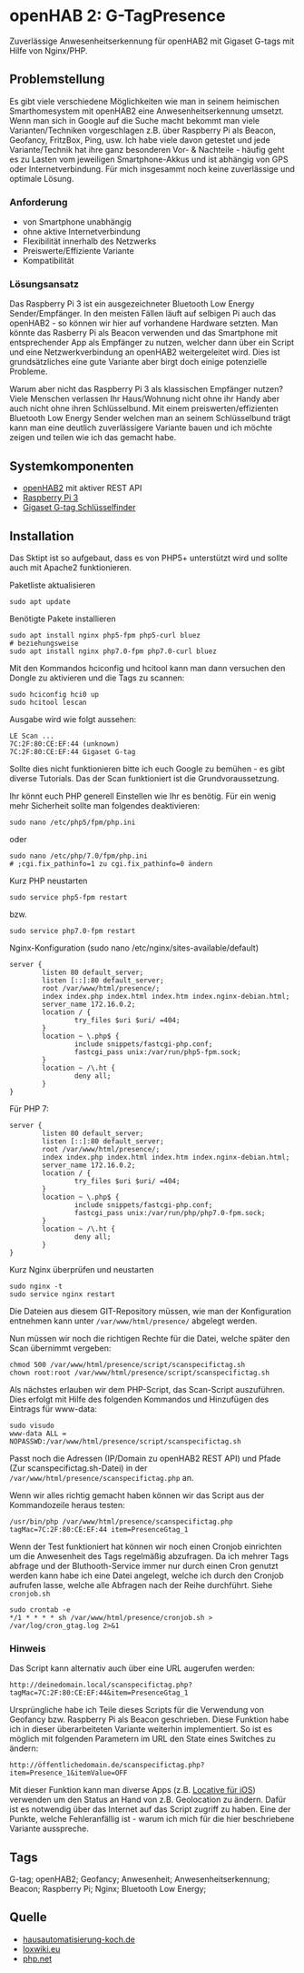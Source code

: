 # openHAB 2: G-TagPresence
Zuverlässige Anwesenheitserkennung für openHAB2 mit Gigaset G-tags mit Hilfe von Nginx/PHP.
## Problemstellung
Es gibt viele verschiedene Möglichkeiten wie man in seinem heimischen Smarthomesystem mit openHAB2 eine Anwesenheitserkennung umsetzt. Wenn man sich in Google auf die Suche macht bekommt man viele Varianten/Techniken vorgeschlagen z.B. über Raspberry Pi als Beacon, Geofancy, FritzBox, Ping, usw. Ich habe viele davon getestet und jede Variante/Technik hat ihre ganz besonderen Vor- & Nachteile - häufig geht es zu Lasten vom jeweiligen Smartphone-Akkus und ist abhängig von GPS oder Internetverbindung. Für mich insgesammt noch keine zuverlässige und optimale Lösung.
### Anforderung
* von Smartphone unabhängig
* ohne aktive Internetverbindung
* Flexibilität innerhalb des Netzwerks
* Preiswerte/Effiziente Variante
* Kompatibilität

### Lösungsansatz
Das Raspberry Pi 3 ist ein ausgezeichneter Bluetooth Low Energy Sender/Empfänger. In den meisten Fällen läuft auf selbigen Pi auch das openHAB2 - so können wir hier auf vorhandene Hardware setzten. Man könnte das Rasberry Pi als Beacon verwenden und das Smartphone mit entsprechender App als Empfänger zu nutzen, welcher dann über ein Script und eine Netzwerkverbindung an openHAB2 weitergeleitet wird. Dies ist grundsätzliches eine gute Variante aber birgt doch einige potenzielle Probleme.

Warum aber nicht das Raspberry Pi 3 als klassischen Empfänger nutzen?
Viele Menschen verlassen Ihr Haus/Wohnung nicht ohne ihr Handy aber auch nicht ohne ihren Schlüsselbund. Mit einem preiswerten/effizienten Bluetooth Low Energy Sender welchen man an seinem Schlüsselbund trägt kann man eine deutlich zuverlässigere Variante bauen und ich möchte zeigen und teilen wie ich das gemacht habe.

## Systemkomponenten
* [openHAB2](http://www.openhab.org/) mit aktiver REST API
* [Raspberry Pi 3](https://geizhals.de/raspberry-pi-3-modell-b-a1526643.html)
* [Gigaset G-tag Schlüsselfinder](https://geizhals.de/?cat=gsmzub&asuch=gigaset+g-tag&bpmin=&bpmax=&v=e&hloc=at&hloc=de&plz=&dist=&filter=aktualisieren&mail=&sort=t)

## Installation
Das Sktipt ist so aufgebaut, dass es von PHP5+ unterstützt wird und sollte auch mit Apache2 funktionieren.

Paketliste aktualisieren
```
sudo apt update
```
Benötigte Pakete installieren
```
sudo apt install nginx php5-fpm php5-curl bluez
# beziehungsweise
sudo apt install nginx php7.0-fpm php7.0-curl bluez
```
Mit den Kommandos hciconfig und hcitool kann man dann versuchen den Dongle zu aktivieren und die Tags zu scannen:
```
sudo hciconfig hci0 up
sudo hcitool lescan
```
Ausgabe wird wie folgt aussehen:
```
LE Scan ...
7C:2F:80:CE:EF:44 (unknown)
7C:2F:80:CE:EF:44 Gigaset G-tag
```

Sollte dies nicht funktionieren bitte ich euch Google zu bemühen - es gibt diverse Tutorials. Das der Scan funktioniert ist die Grundvoraussetzung.

Ihr könnt euch PHP generell Einstellen wie Ihr es benötig. Für ein wenig mehr Sicherheit sollte man folgendes deaktivieren: 
```
sudo nano /etc/php5/fpm/php.ini
```
oder
```
sudo nano /etc/php/7.0/fpm/php.ini
# ;cgi.fix_pathinfo=1 zu cgi.fix_pathinfo=0 ändern
```
Kurz PHP neustarten
```
sudo service php5-fpm restart
```
bzw.
```
sudo service php7.0-fpm restart
```
Nginx-Konfiguration (sudo nano /etc/nginx/sites-available/default)
```
server {
        listen 80 default_server;
        listen [::]:80 default_server;
        root /var/www/html/presence/;
        index index.php index.html index.htm index.nginx-debian.html;
        server_name 172.16.0.2;
        location / {
                try_files $uri $uri/ =404;
        }
        location ~ \.php$ {
                include snippets/fastcgi-php.conf;
                fastcgi_pass unix:/var/run/php5-fpm.sock;
        }
        location ~ /\.ht {
                deny all;
        }
}
```
Für PHP 7:
```
server {
        listen 80 default_server;
        listen [::]:80 default_server;
        root /var/www/html/presence/;
        index index.php index.html index.htm index.nginx-debian.html;
        server_name 172.16.0.2;
        location / {
                try_files $uri $uri/ =404;
        }
        location ~ \.php$ {
                include snippets/fastcgi-php.conf;
                fastcgi_pass unix:/var/run/php/php7.0-fpm.sock;
        }
        location ~ /\.ht {
                deny all;
        }
}
```
Kurz Nginx überprüfen und neustarten
```
sudo nginx -t
sudo service nginx restart
```

Die Dateien aus diesem GIT-Repository müssen, wie man der Konfiguration entnehmen kann unter ```/var/www/html/presence/``` abgelegt werden.

Nun müssen wir noch die richtigen Rechte für die Datei, welche später den Scan übernimmt vergeben:
```
chmod 500 /var/www/html/presence/script/scanspecifictag.sh 
chown root:root /var/www/html/presence/script/scanspecifictag.sh
```
Als nächstes erlauben wir dem PHP-Script, das Scan-Script auszuführen. Dies erfolgt mit Hilfe des folgenden Kommandos und Hinzufügen des Eintrags für www-data:
```
sudo visudo
www-data ALL = NOPASSWD:/var/www/html/presence/script/scanspecifictag.sh 
```
Passt noch die Adressen (IP/Domain zu openHAB2 REST API) und Pfade (Zur scanspecifictag.sh-Datei) in der
```/var/www/html/presence/scanspecifictag.php```
an.

Wenn wir alles richtig gemacht haben können wir das Script aus der Kommandozeile heraus testen:
```
/usr/bin/php /var/www/html/presence/scanspecifictag.php tagMac=7C:2F:80:CE:EF:44 item=PresenceGtag_1
```
Wenn der Test funktioniert hat können wir noch einen Cronjob einrichten um die Anwesenheit des Tags regelmäßig abzufragen. Da ich mehrer Tags abfrage und der Bluthooth-Service immer nur durch einen Cron genutzt werden kann habe ich eine Datei angelegt, welche ich durch den Cronjob aufrufen lasse, welche alle Abfragen nach der Reihe durchführt. Siehe ```cronjob.sh```

```
sudo crontab -e
*/1 * * * * sh /var/www/html/presence/cronjob.sh > /var/log/cron_gtag.log 2>&1
```
### Hinweis
Das Script kann alternativ auch über eine URL augerufen werden:
```
http://deinedomain.local/scanspecifictag.php?tagMac=7C:2F:80:CE:EF:44&item=PresenceGtag_1
```

Ursprüngliche habe ich Teile dieses Scripts für die Verwendung von Geofancy bzw. Raspberry Pi als Beacon geschrieben. Diese Funktion habe ich in dieser überarbeiteten Variante weiterhin implementiert. So ist es möglich mit folgenden Parametern im URL den State eines Switches zu ändern:
```
http://öffentlichedomain.de/scanspecifictag.php?item=Presence_1&itemValue=OFF
```
Mit dieser Funktion kann man diverse Apps (z.B. [Locative für iOS](https://itunes.apple.com/de/app/locative/id725198453?mt=8)) verwenden um den Status an Hand von z.B. Geolocation zu ändern. Dafür ist es notwendig über das Internet auf das Script zugriff zu haben. Eine der Punkte, welche Fehleranfällig ist - warum ich mich für die hier beschriebene Variante ausspreche.
## Tags
G-tag; openHAB2; Geofancy; Anwesenheit; Anwesenheitserkennung; Beacon; Raspberry Pi; Nginx; Bluetooth Low Energy;
## Quelle
* [hausautomatisierung-koch.de](https://hausautomatisierung-koch.de/2017/01/07/anwesenheitserkennung-bluetooth-beacon/)
* [loxwiki.eu](http://www.loxwiki.eu/display/LOX/Anwesenheitserkennung+via+Bluetooth+%28BLE%29+und+G-Tags)
* [php.net](http://php.net)
